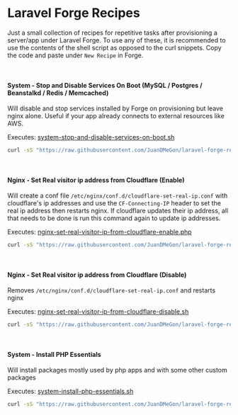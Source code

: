 # Laravel Forge Recipes

Just a small collection of recipes for repetitive tasks after provisioning a server/app under Laravel Forge.
To use any of these, it is recommended to use the contents of the shell script as opposed to the curl snippets.
Copy the code and paste under ```New Recipe``` in Forge.

&nbsp;

#### System - Stop and Disable Services On Boot (MySQL  / Postgres / Beanstalkd / Redis / Memcached)
Will disable and stop services installed by Forge on provisioning but leave nginx alone. Useful if your app already connects to external resources like AWS.

Executes: [system-stop-and-disable-services-on-boot.sh](system-stop-and-disable-services-on-boot.sh)
```bash
curl -sS "https://raw.githubusercontent.com/JuanDMeGon/laravel-forge-recipes/master/system-stop-and-disable-services-on-boot.sh" | sh
```

&nbsp;

#### Nginx - Set Real visitor ip address from Cloudflare (Enable)
Will create a conf file ```/etc/nginx/conf.d/cloudflare-set-real-ip.conf```
with cloudflare's ip addresses and use the ```CF-Connecting-IP``` header to set the real ip address then restarts nginx.
If cloudflare updates their ip address, all that needs to be done is run this command again to update ip addresses.

Executes: [nginx-set-real-visitor-ip-from-cloudflare-enable.php](nginx-set-real-visitor-ip-from-cloudflare-enable.php)
```bash
curl -sS "https://raw.githubusercontent.com/JuanDMeGon/laravel-forge-recipes/master/nginx-set-real-visitor-ip-from-cloudflare-enable.php" | php
```

&nbsp;

#### Nginx - Set Real visitor ip address from Cloudflare (Disable)
Removes ```/etc/nginx/conf.d/cloudflare-set-real-ip.conf``` and restarts nginx

Executes: [nginx-set-real-visitor-ip-from-cloudflare-disable.sh](nginx-set-real-visitor-ip-from-cloudflare-disable.sh)
```bash
curl -sS "https://raw.githubusercontent.com/JuanDMeGon/laravel-forge-recipes/master/nginx-set-real-visitor-ip-from-cloudflare-disable.sh" | sh
```

&nbsp;

#### System - Install PHP Essentials
Will install packages mostly used by php apps and with some other custom packages

Executes: [system-install-php-essentials.sh](system-install-php-essentials.sh)
```bash
curl -sS "https://raw.githubusercontent.com/JuanDMeGon/laravel-forge-recipes/master/system-install-php-essentials.sh" | sh
```
